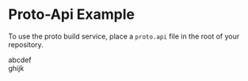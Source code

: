  # Proto-Api Example 

To use the proto build service, place a `proto.api` file in the root of your repository.

abcdef      
ghijk
